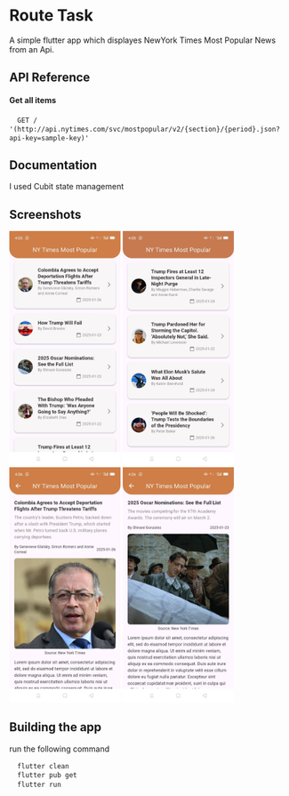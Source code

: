 
# Route Task

A simple flutter app which displayes NewYork Times Most Popular News from an Api.



## API Reference

#### Get all items

```http
  GET / '(http://api.nytimes.com/svc/mostpopular/v2/{section}/{period}.json?api-key=sample-key)'
```


## Documentation

I used Cubit state management 

## Screenshots
<p float="left">
<img src="1.jpg" width="200">
<img src="2.jpg" width="200">
<img src="3.jpg" width="200">
<img src="4.jpg" width="200">
</p>




## Building the app

 run the following command

```bash
  flutter clean
  flutter pub get
  flutter run
```

